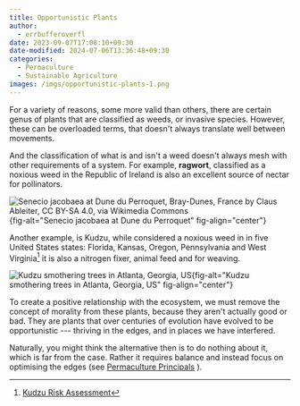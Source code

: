 ```yaml
---
title: Opportunistic Plants
author:
  - errbufferoverfl
date: 2023-09-07T17:08:10+09:30
date-modified: 2024-07-06T13:36:48+09:30
categories:
  - Permaculture
  - Sustainable Agriculture
images: /imgs/opportunistic-plants-1.png
---
```


For a variety of reasons, some more valid than others, there are certain genus of plants that are classified as weeds, or invasive species. However, these can be overloaded terms, that doesn't always translate well between movements.

And the classification of what is and isn't a weed doesn't always mesh with other requirements of a system. For example, **ragwort**, classified as a noxious weed in the Republic of Ireland is also an excellent source of nectar for pollinators.

![Senecio jacobaea at Dune du Perroquet, Bray-Dunes, France by Claus Ableiter, CC BY-SA 4.0, via Wikimedia Commons](/imgs/opportunistic-plants-1.png){fig-alt="Senecio jacobaea at Dune du Perroquet" fig-align="center"}

Another example, is Kudzu, while considered a noxious weed in in five United States states: Florida, Kansas, Oregon, Pennsylvania and West Virginia[^1] it is also a nitrogen fixer, animal feed and for weaving.

![Kudzu smothering trees in Atlanta, Georgia, US](/imgs/opportunistic-plants.png){fig-alt="Kudzu smothering trees in Atlanta, Georgia, US" fig-align="center"}

To create a positive relationship with the ecosystem, we must remove the concept of morality from these plants, because they aren't actually good or bad. They are plants that over centuries of evolution have evolved to be opportunistic --- thriving in the edges, and in places we have interfered.

Naturally, you might think the alternative then is to do nothing about it, which is far from the case. Rather it requires balance and instead focus on optimising the edges (see [Permaculture Principals](permaculture.md) ).

[^1]: [Kudzu Risk Assessment](https://www.daf.qld.gov.au/__data/assets/pdf_file/0004/74137/IPA-Kudzu-Risk-Assessment.pdf)
